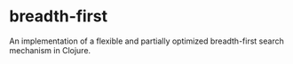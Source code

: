 # breadth-first
An implementation of a flexible and partially optimized breadth-first search mechanism in Clojure.

